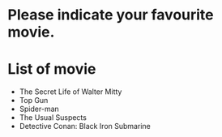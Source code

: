 # Please indicate your favourite movie.

# List of movie
- The Secret Life of Walter Mitty
- Top Gun
- Spider-man
- The Usual Suspects
- Detective Conan: Black Iron Submarine
